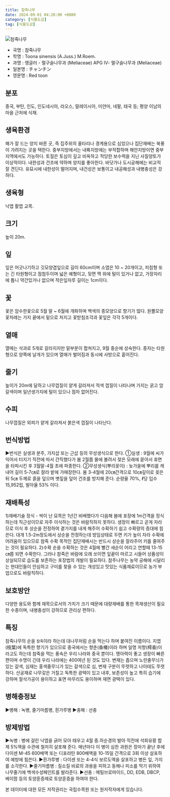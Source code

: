 ```yaml
---
title: 참죽나무
date: 2024-09-01 04:28:00 +0800
category: [식물도감]
tag: [식물도감]
---
```




![참죽나무](/fileUpload/plants/basic/Meliaceae/Cedrela/16748/1_th2.JPG)
- 국명 : 참죽나무
- 학명 : Toona sinensis (A.Juss.) M.Roem.
- 과명 : 앵글러 - 멀구슬나무과 (Meliaceae) APG Ⅳ- 멀구슬나무과 (Meliaceae)
- 일본명 : チャンチン
- 영문명 : Red toon


## 분포
중국, 부탄, 인도, 인도네시아, 라오스, 말레이시아, 미얀마, 네팔, 태국 등; 평양 이남의 마을 근처에 식재.
## 생육환경
해가 잘 드는 양지 바른 곳, 즉 집주위의 울타리나 경계용으로 심었으나 집단재배는 북풍이 가려지는 곳을 택한다. 중부지방에서는 내륙지방에는 부적합하며 해안지방이면 중부지역에서도 가능하다. 토질은 토심이 깊고 비옥하고 적당한 보수력을 지닌 사질양토가 이상적이다. 내한성과 건조에 약하며 양지를 좋아한다. 바닷가나 도시공해에는 비교적 잘 견딘다. 유묘시에 내한성이 떨어지며, 내건성은 보통이고 내공해성과 내병충성은 강하다.
## 생육형
낙엽 활엽 교목.
## 크기
높이 20m.
## 잎
잎은 어긋나기하고 깃모양겹잎으로 길이 60cm이며 소엽은 10 ~ 20개이고, 피침형 또는 긴 타원형이고 점첨두이며 넓은 예형이고, 뒷면 맥 위에 털이 있거나 없고, 가장자리에 톱니 약간있거나 없으며 작은잎자루 길이는 1cm이다.
## 꽃
꽃은 암수한꽃으로 5월 말 ~ 6월에 개화하며 백색의 종모양으로 향기가 많다. 원뿔모양꽃차례는 가지 끝에서 밑으로 처지고 꽃받침조각과 꽃잎은 각각 5개이다.
## 열매
열매는 삭과로 5개로 갈라지지만 밑부분이 합쳐지고, 9월 중순에 성숙한다.  종자는 타원형으로 양쪽에 날개가 있으며 열매가 벌어짐과 동시에 사방으로 흩어진다.  
## 줄기
높이가 20m에 달하고 나무껍질이 얕게 갈라져서 적색 껍질이 나타나며 가지는 굵고 암갈색이며 일년생가지에 털이 있으나 점차 없어진다.
## 수피
나무껍질은 외피가 얕게 갈라져서 붉은색 껍질이 나타난다.
## 번식방법
▶번식은 실생과 분주, 가지삽 또는 근삽 등의 무성생식으로 한다. ①실생 : 9월에 씨가 익어서 터지기 직전에 따서 간직했다가 봄 2월쯤 물에 불려서 젖은 모래에 묻어서 휴면을 타파시킨 후 3월말-4월 초에 파종한다.②무성생식(뿌리꽂이) : 늦가을에 뿌리를 캐내어 길이 5-7㎝로 잘라 밭에 가매장한다. 봄 3-4월에 20㎝간격으로 10㎝깊이로 꽂은 뒤 5㎝ 두께로 흙을 덮으며 볏짚을 덮어 건조를 방지해 준다. 순량율 70%, ℓ당 입수 15,952립, 발아율 53% 이다.
## 재배특성
1)재배기술정식 - 싹이 난 묘목은 1년간 비배했다가 다음해 봄에 포장에 1m간격을 정식하는데 직근성이므로 자주 이식하는 것은 바람직하지 못하다. 생장이 빠르고 곧게 자라므로 이식 후 상순을 전정하여 곁가지를 내게 해주어 수확하기 쉽고 수확량의 증대에 힘쓴다.대개 1.5-2m정도에서 상순을 전정하는데 방임상태로 두면 키가 높이 자라 수확에 어려움이 있으므로 참죽 수확 목적인 집단재배시는 반드시 상순을 잘라주어 키를 줄여주는 것이 필요하다.2)수확순을 수확하는 것은 4월에 빨간 새순이 어리고 연할때 13-15㎝쯤 되면 수확한다. 그러나 참죽은 바람에 오래 쏘이면 잎끝이 마르고 시들어 상품성이 상실되므로 습도를 보존하는 포장법의 개발이 필요하다. 참주나무는 농약 공해에 시달리는 현대인들이 안심하고 구미를 찾을 수 있는 개성있고 맛있는 식품재료이므로 농가 부업으로도 바람직하다.
## 보호방안
다양한 용도와 함께 재목으로서의 가치가 크기 때문에 대량재배를 통한 목재생산이 필요한 수종이며, 내병충성이 강하므로 관리상 편하다.
## 특징
참죽나무의 순을 `참죽`이라 하는데 대나무처럼 순을 먹는다 하며 붙여진 이름이다. 지엽(枝葉)에 독특한 향기가 있으므로 중국에서는 향춘(香椿)이라 하며 일명 저향(樗香)이라고도 하는데 참죽을 먹는 풍속은 우리 나라와 중국 뿐이다. 맹아력이 좋고 생장이 빠른 편이며 수명이 긴데 우리 나라에는 400여년 된 것도 있다. 변재는 좁으며 노란줄무늬가 있는 갈색, 심재는 홍색줄무늬가 있는 갈색으로 심, 변재 구분이 뚜렷하고 나이테도 뚜렷하다. 산공재로 나무갗은 거칠고 독특한 광택이 있고 내후, 보존성이 높고 특히 습기에 강하며 절삭가공이 용이하고 표면 마무리도 용이하며 재면 광택이 있다.
## 병해충정보
▶병해 : 녹병, 줄기마름병, 흰가루병▶충해 : 선충
## 방제방법
▶녹병 : 병에 걸린 낙엽을 긁어 모아 태우고 4월 중.하순경의 발아 직전에 석회유황 합제 5%액을 수관에 철저히 살포해 준다. 매년마다 이 병이 심한 과원은 장마가 끝난 후에 다이센 M-45 600배액 또는 디포라탄 800배액을 10-15일 간격으로 3회 이상 살포하여 예방에 힘쓴다.▶흰가루병 : 다이센 또는 4-4식 보르도액을 살포하고 병든 잎, 가지를 소각한다.▶줄기마름병 : 질소질 비료의 과용을 피하고 동해나 피소를 막기 위하여 나무줄기에 백색수성페인트를 발라준다.▶선충 : 메틸브로마이드, DD, EDB, DBCP, 베이팜 등의 토양훈증제로 토양훈증을 하여야 한다.






본 데이터에 대한 모든 저작권리는 국립수목원 또는 원저작자에게 있습니다.
